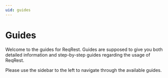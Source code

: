 ```yaml
---
uid: guides
---
```


# Guides

Welcome to the guides for ReqRest.
Guides are supposed to give you both detailed information and step-by-step guides regarding the
usage of ReqRest.

Please use the sidebar to the left to navigate through the available guides.